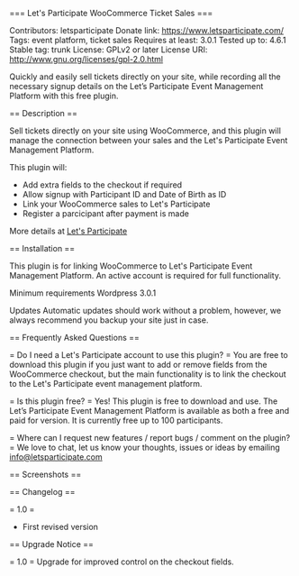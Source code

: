 === Let's Participate WooCommerce Ticket Sales ===

Contributors: letsparticipate
Donate link: https://www.letsparticipate.com/
Tags: event platform, ticket sales
Requires at least: 3.0.1
Tested up to: 4.6.1
Stable tag: trunk
License: GPLv2 or later
License URI: http://www.gnu.org/licenses/gpl-2.0.html

Quickly and easily sell tickets directly on your site, while recording all the necessary signup details on the Let’s Participate Event Management Platform with this free plugin.

== Description ==

Sell tickets directly on your site using WooCommerce, and this plugin will manage the connection between your sales and the Let's Participate Event Management Platform. 

This plugin will:

*   Add extra fields to the checkout if required
*   Allow signup with Participant ID and Date of Birth as ID
*   Link your WooCommerce sales to Let's Participate
*   Register a parcicipant after payment is made

More details at [Let's Participate](https://wwww.letsparticipate.com)

== Installation ==

This plugin is for linking WooCommerce to Let's Participate Event Management Platform. An active account is required for full functionality.

Minimum requirements
Wordpress 3.0.1

Updates
Automatic updates should work without a problem, however, we always recommend you backup your site just in case.


== Frequently Asked Questions ==

= Do I need a Let's Participate account to use this plugin? =
You are free to download this plugin if you just want to add or remove fields from the WooCommerce checkout, but the main functionality is to link the checkout to the Let's Participate event management platform.

= Is this plugin free? =
Yes! This plugin is free to download and use. The Let’s Participate Event Management Platform is available as both a free and paid for version. It is currently free up to 100 participants.

= Where can I request new features / report bugs / comment on the plugin? =
We love to chat, let us know your thoughts, issues or ideas by emailing info@letsparticipate.com


== Screenshots ==


== Changelog ==

= 1.0 =
* First revised version


== Upgrade Notice ==

= 1.0 =
Upgrade for improved control on the checkout fields.


